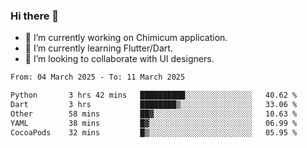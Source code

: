 ### Hi there 👋

<!--
**devcat37/devcat37** is a ✨ _special_ ✨ repository because its `README.md` (this file) appears on your GitHub profile.-->


- 🔭 I’m currently working on Chimicum application.
- 🌱 I’m currently learning Flutter/Dart.
- 👯 I’m looking to collaborate with UI designers.
<!-- - 🤔 I’m looking for help with ... -->

<!--START_SECTION:waka-->

```txt
From: 04 March 2025 - To: 11 March 2025

Python       3 hrs 42 mins   ██████████░░░░░░░░░░░░░░░   40.62 %
Dart         3 hrs           ████████▒░░░░░░░░░░░░░░░░   33.06 %
Other        58 mins         ██▓░░░░░░░░░░░░░░░░░░░░░░   10.63 %
YAML         38 mins         █▓░░░░░░░░░░░░░░░░░░░░░░░   06.99 %
CocoaPods    32 mins         █▒░░░░░░░░░░░░░░░░░░░░░░░   05.95 %
```

<!--END_SECTION:waka-->
